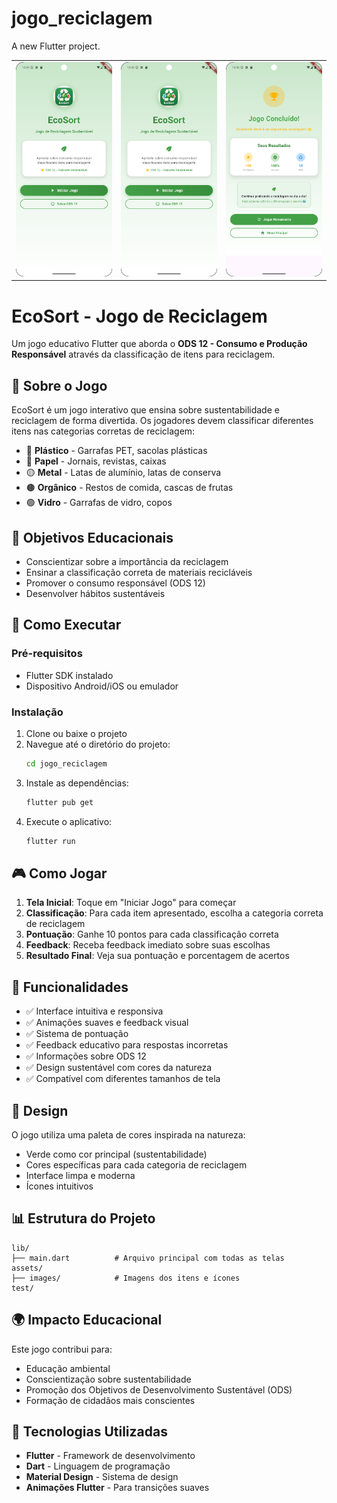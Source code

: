 # jogo_reciclagem

A new Flutter project.


|   |  |  |
| ------------- | ------------- | ------------- |
| ![Screenshot_20250709_185549.png](Screenshot_20250709_185549.png) | ![Screenshot_20250709_185549.png](Screenshot_20250709_185549.png) |![Screenshot_20250709_185640.png](Screenshot_20250709_185640.png) |


# EcoSort - Jogo de Reciclagem

Um jogo educativo Flutter que aborda o **ODS 12 - Consumo e Produção Responsável** através da classificação de itens para reciclagem.

## 📱 Sobre o Jogo

EcoSort é um jogo interativo que ensina sobre sustentabilidade e reciclagem de forma divertida. Os jogadores devem classificar diferentes itens nas categorias corretas de reciclagem:

- 🔴 **Plástico** - Garrafas PET, sacolas plásticas
- 🔵 **Papel** - Jornais, revistas, caixas
- 🟡 **Metal** - Latas de alumínio, latas de conserva
- 🟤 **Orgânico** - Restos de comida, cascas de frutas
- 🟢 **Vidro** - Garrafas de vidro, copos

## 🎯 Objetivos Educacionais

- Conscientizar sobre a importância da reciclagem
- Ensinar a classificação correta de materiais recicláveis
- Promover o consumo responsável (ODS 12)
- Desenvolver hábitos sustentáveis

## 🚀 Como Executar

### Pré-requisitos
- Flutter SDK instalado
- Dispositivo Android/iOS ou emulador

### Instalação
1. Clone ou baixe o projeto
2. Navegue até o diretório do projeto:
   ```bash
   cd jogo_reciclagem
   ```
3. Instale as dependências:
   ```bash
   flutter pub get
   ```
4. Execute o aplicativo:
   ```bash
   flutter run
   ```

## 🎮 Como Jogar

1. **Tela Inicial**: Toque em "Iniciar Jogo" para começar
2. **Classificação**: Para cada item apresentado, escolha a categoria correta de reciclagem
3. **Pontuação**: Ganhe 10 pontos para cada classificação correta
4. **Feedback**: Receba feedback imediato sobre suas escolhas
5. **Resultado Final**: Veja sua pontuação e porcentagem de acertos

## 🌟 Funcionalidades

- ✅ Interface intuitiva e responsiva
- ✅ Animações suaves e feedback visual
- ✅ Sistema de pontuação
- ✅ Feedback educativo para respostas incorretas
- ✅ Informações sobre ODS 12
- ✅ Design sustentável com cores da natureza
- ✅ Compatível com diferentes tamanhos de tela

## 🎨 Design

O jogo utiliza uma paleta de cores inspirada na natureza:
- Verde como cor principal (sustentabilidade)
- Cores específicas para cada categoria de reciclagem
- Interface limpa e moderna
- Ícones intuitivos

## 📊 Estrutura do Projeto

```
lib/
├── main.dart          # Arquivo principal com todas as telas
assets/
├── images/            # Imagens dos itens e ícones
test/
```

## 🌍 Impacto Educacional

Este jogo contribui para:
- Educação ambiental
- Conscientização sobre sustentabilidade
- Promoção dos Objetivos de Desenvolvimento Sustentável (ODS)
- Formação de cidadãos mais conscientes

## 🔧 Tecnologias Utilizadas

- **Flutter** - Framework de desenvolvimento
- **Dart** - Linguagem de programação
- **Material Design** - Sistema de design
- **Animações Flutter** - Para transições suaves

